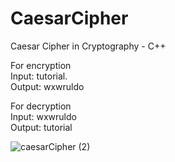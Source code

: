 # CaesarCipher
Caesar Cipher in Cryptography - C++ 

For encryption
  <br/>Input: tutorial.
  <br/>Output: wxwruldo
  
For decryption
  <br/>Input: wxwruldo
  <br/>Output: tutorial

![caesarCipher (2)](https://user-images.githubusercontent.com/77457323/116097686-0a792380-a6b3-11eb-91bf-4501d897b3ae.png)

